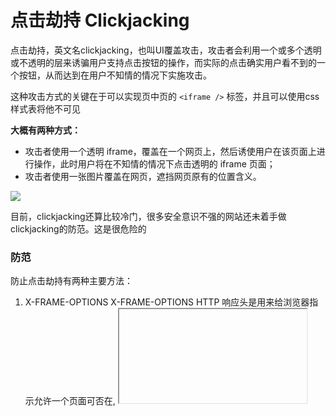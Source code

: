 # 点击劫持 Clickjacking
点击劫持，英文名clickjacking，也叫UI覆盖攻击，攻击者会利用一个或多个透明或不透明的层来诱骗用户支持点击按钮的操作，而实际的点击确实用户看不到的一个按钮，从而达到在用户不知情的情况下实施攻击。

这种攻击方式的关键在于可以实现页中页的 `<iframe />` 标签，并且可以使用css样式表将他不可见

**大概有两种方式：**

* 攻击者使用一个透明 iframe，覆盖在一个网页上，然后诱使用户在该页面上进行操作，此时用户将在不知情的情况下点击透明的 iframe 页面；
* 攻击者使用一张图片覆盖在网页，遮挡网页原有的位置含义。

![](https://user-gold-cdn.xitu.io/2017/9/22/ba3a34f60ca270ae31ffb2cb24b7a29a?imageView2/0/w/1280/h/960/format/webp/ignore-error/1)

目前，clickjacking还算比较冷门，很多安全意识不强的网站还未着手做clickjacking的防范。这是很危险的

### 防范
防止点击劫持有两种主要方法：

1. X-FRAME-OPTIONS
X-FRAME-OPTIONS HTTP 响应头是用来给浏览器指示允许一个页面可否在<frame>, <iframe> 或者 <object> 中展现的标记。网站可以使用此功能，来确保自己网站内容没有被嵌到别人的网站中去，也从而避免点击劫持的攻击。

2. 顶层判断
```js
function locationTop(){
  if (top.location != self.location) {
     top.location = self.location; return false;
  }
  return true; 
 }
locationTop();
```

可轻易破解，意义不大

```js
// 破解：
// 顶层窗口中放入代码
var location = document.location;
//或者
var location = "";
```
